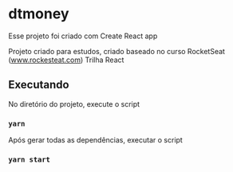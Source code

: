 # dtmoney 

Esse projeto foi criado com Create React app

Projeto criado para estudos, criado baseado no curso RocketSeat (www.rockesteat.com) Trilha React

## Executando

No diretório do projeto, execute o script

### `yarn`

Após gerar todas as dependências, executar o script 


### `yarn start`

